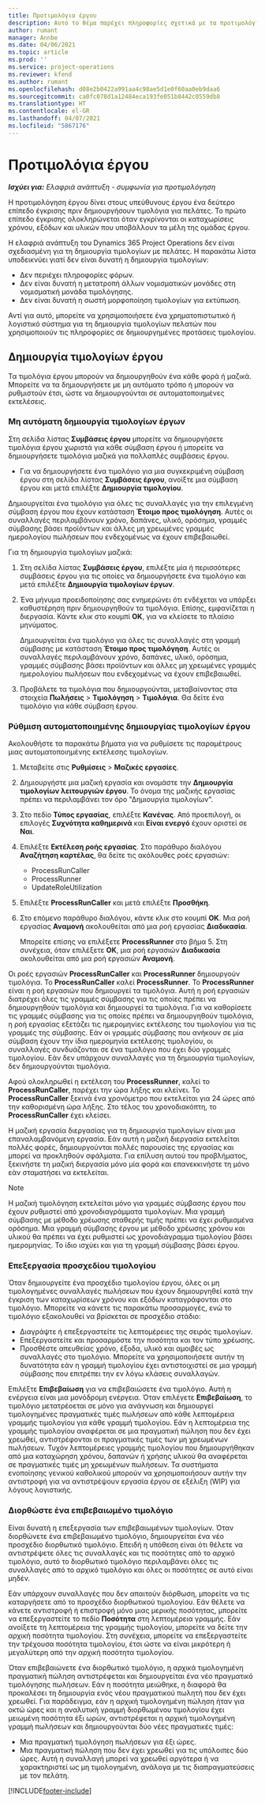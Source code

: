 ```yaml
---
title: Προτιμολόγια έργου
description: Αυτό το θέμα παρέχει πληροφορίες σχετικά με τα προτιμολόγια έργου στο Project Operations.
author: rumant
manager: Annbe
ms.date: 04/06/2021
ms.topic: article
ms.prod: ''
ms.service: project-operations
ms.reviewer: kfend
ms.author: rumant
ms.openlocfilehash: d08e2b0422a991aa4c98ae5d1e0f60aa0eb9daa6
ms.sourcegitcommit: ca0fc078d1a12484eca193fe051b8442c0559db8
ms.translationtype: HT
ms.contentlocale: el-GR
ms.lasthandoff: 04/07/2021
ms.locfileid: "5867176"
---
```

# <a name="proforma-project-pnvoices"></a>Προτιμολόγια έργου

_**Ισχύει για:** Ελαφριά ανάπτυξη - συμφωνία για προτιμολόγηση_

Η προτιμολόγηση έργου δίνει στους υπεύθυνους έργου ένα δεύτερο επίπεδο έγκρισης πριν δημιουργήσουν τιμολόγια για πελάτες. Το πρώτο επίπεδο έγκρισης ολοκληρώνεται όταν εγκρίνονται οι καταχωρίσεις χρόνου, εξόδων και υλικών που υποβάλλουν τα μέλη της ομάδας έργου.

Η ελαφριά ανάπτυξη του Dynamics 365 Project Operations δεν είναι σχεδιασμένη για τη δημιουργία τιμολογίων με πελάτες. Η παρακάτω λίστα υποδεικνύει γιατί δεν είναι δυνατή η δημιουργία τιμολογίων:

- Δεν περιέχει πληροφορίες φόρων.
- Δεν είναι δυνατή η μετατροπή άλλων νομισματικών μονάδες στη νομισματική μονάδα τιμολόγησης.
- Δεν είναι δυνατή η σωστή μορφοποίηση τιμολογίων για εκτύπωση.

Αντί για αυτό, μπορείτε να χρησιμοποιήσετε ένα χρηματοπιστωτικό ή λογιστικό σύστημα για τη δημιουργία τιμολογίων πελατών που χρησιμοποιούν τις πληροφορίες σε δημιουργημένες προτάσεις τιμολογίου.

## <a name="creating-project-invoices"></a>Δημιουργία τιμολογίων έργου

Τα τιμολόγια έργου μπορούν να δημιουργηθούν ένα κάθε φορά ή μαζικά. Μπορείτε να τα δημιουργήσετε με μη αυτόματο τρόπο ή μπορούν να ρυθμιστούν έτσι, ώστε να δημιουργούνται σε αυτοματοποιημένες εκτελέσεις.

### <a name="manually-create-project-invoices"></a>Μη αυτόματη δημιουργία τιμολογίων έργων 

Στη σελίδα λίστας **Συμβάσεις έργου** μπορείτε να δημιουργήσετε τιμολόγια έργου χωριστά για κάθε σύμβαση έργου ή μπορείτε να δημιουργήσετε τιμολόγια μαζικά για πολλαπλές συμβάσεις έργου.

   - Για να δημιουργήσετε ένα τιμολόγιο για μια συγκεκριμένη σύμβαση έργου στη σελίδα λίστας **Συμβάσεις έργου**, ανοίξτε μια σύμβαση έργου και μετά επιλέξτε **Δημιουργία τιμολογίου**.

   Δημιουργείται ένα τιμολόγιο για όλες τις συναλλαγές για την επιλεγμένη σύμβαση έργου που έχουν κατάσταση **Έτοιμο προς τιμολόγηση**. Αυτές οι συναλλαγές περιλαμβάνουν χρόνο, δαπάνες, υλικό, ορόσημα, γραμμές σύμβασης βάσει προϊόντων και άλλες μη χρεωμένες γραμμές ημερολογίου πωλήσεων που ενδεχομένως να έχουν επιβεβαιωθεί.

Για τη δημιουργία τιμολογίων μαζικά:

1. Στη σελίδα λίστας **Συμβάσεις έργου**, επιλέξτε μία ή περισσότερες συμβάσεις έργου για τις οποίες να δημιουργήσετε ένα τιμολόγιο και μετά επιλέξτε **Δημιουργία τιμολογίων έργων**.
2. Ένα μήνυμα προειδοποίησης σας ενημερώνει ότι ενδέχεται να υπάρξει καθυστέρηση πριν δημιουργηθούν τα τιμολόγια. Επίσης, εμφανίζεται η διεργασία. Κάντε κλικ στο κουμπί **OK**, για να κλείσετε το πλαίσιο μηνύματος.

   Δημιουργείται ένα τιμολόγιο για όλες τις συναλλαγές στη γραμμή σύμβασης με κατάσταση **Έτοιμο προς τιμολόγηση**. Αυτές οι συναλλαγές περιλαμβάνουν χρόνο, δαπάνες, υλικό, ορόσημα, γραμμές σύμβασης βάσει προϊόντων και άλλες μη χρεωμένες γραμμές ημερολογίου πωλήσεων που ενδεχομένως να έχουν επιβεβαιωθεί.

3. Προβάλετε τα τιμολόγια που δημιουργούνται, μεταβαίνοντας στα στοιχεία **Πωλήσεις** \> **Τιμολόγηση** \> **Τιμολόγια**. Θα δείτε ένα τιμολόγιο για κάθε σύμβαση έργου.

### <a name="set-up-automated-creation-of-project-invoices"></a>Ρύθμιση αυτοματοποιημένης δημιουργίας τιμολογίων έργου 

Ακολουθήστε τα παρακάτω βήματα για να ρυθμίσετε τις παραμέτρους μιας αυτοματοποιημένης εκτέλεσης τιμολογίων.

1. Μεταβείτε στις **Ρυθμίσεις** \> **Μαζικές εργασίες**.
2. Δημιουργήστε μια μαζική εργασία και ονομάστε την **Δημιουργία τιμολογίων λειτουργιών έργου**. Το όνομα της μαζικής εργασίας πρέπει να περιλαμβάνει τον όρο "Δημιουργία τιμολογίων".
3. Στο πεδίο **Τύπος εργασίας**, επιλέξτε **Κανένας**. Από προεπιλογή, οι επιλογές **Συχνότητα καθημερινά** και **Είναι ενεργό** έχουν οριστεί σε **Ναι**.
4. Επιλέξτε **Εκτέλεση ροής εργασίας**. Στο παράθυρο διαλόγου **Αναζήτηση καρτέλας**, θα δείτε τις ακόλουθες ροές εργασιών:

    - ProcessRunCaller
    - ProcessRunner
    - UpdateRoleUtilization

5. Επιλέξτε **ProcessRunCaller** και μετά επιλέξτε **Προσθήκη**.
6. Στο επόμενο παράθυρο διαλόγου, κάντε κλικ στο κουμπί **ΟΚ**. Μια ροή εργασίας **Αναμονή** ακολουθείται από μια ροή εργασίας **Διαδικασία**.

    Μπορείτε επίσης να επιλέξετε **ProcessRunner** στο βήμα 5. Στη συνέχεια, όταν επιλέξετε **OK**, μια ροή εργασιών **Διαδικασία** ακολουθείται από μια ροή εργασιών **Αναμονή**.

Οι ροές εργασιών **ProcessRunCaller** και **ProcessRunner** δημιουργούν τιμολόγια. Το **ProcessRunCaller** καλεί **ProcessRunner**. Το **ProcessRunner** είναι η ροή εργασιών που δημιουργεί τα τιμολόγια. Αυτή η ροή εργασιών διατρέχει όλες τις γραμμές σύμβασης για τις οποίες πρέπει να δημιουργηθούν τιμολόγια και δημιουργεί τα τιμολόγια. Για να καθορίσετε τις γραμμές σύμβασης για τις οποίες πρέπει να δημιουργηθούν τιμολόγια, η ροή εργασίας εξετάζει τις ημερομηνίες εκτέλεσης του τιμολογίου για τις γραμμές της σύμβασης. Εάν οι γραμμές σύμβασης που ανήκουν σε μία σύμβαση έχουν την ίδια ημερομηνία εκτέλεσης τιμολογίου, οι συναλλαγές συνδυάζονται σε ένα τιμολόγιο που έχει δύο γραμμές τιμολογίου. Εάν δεν υπάρχουν συναλλαγές για τη δημιουργία τιμολογίων, δεν δημιουργούνται τιμολόγια.

Αφού ολοκληρωθεί η εκτέλεση του **ProcessRunner**, καλεί το **ProcessRunCaller**, παρέχει την ώρα λήξης και κλείνει. Το **ProcessRunCaller** ξεκινά ένα χρονόμετρο που εκτελείται για 24 ώρες από την καθορισμένη ώρα λήξης. Στο τέλος του χρονοδιακόπτη, το **ProcessRunCaller** έχει κλείσει.

Η μαζική εργασία διεργασίας για τη δημιουργία τιμολογίων είναι μια επαναλαμβανόμενη εργασία. Εάν αυτή η μαζική διεργασία εκτελείται πολλές φορές, δημιουργούνται πολλές παρουσίες της εργασίας και μπορεί να προκληθούν σφάλματα. Για επίλυση αυτού του προβλήματος, ξεκινήστε τη μαζική διεργασία μόνο μία φορά και επανεκκινήστε τη μόνο εάν σταματήσει να εκτελείται.

> [!NOTE]
> Η μαζική τιμολόγηση εκτελείται μόνο για γραμμές σύμβασης έργου που έχουν ρυθμιστεί από χρονοδιαγράμματα τιμολογίων. Μια γραμμή σύμβασης με μέθοδο χρέωσης σταθερής τιμής πρέπει να έχει ρυθμισμένα ορόσημα. Μια γραμμή σύμβασης έργου με μέθοδο χρέωσης χρόνου και υλικού θα πρέπει να έχει ρυθμιστεί ως χρονοδιάγραμμα τιμολογίου βάσει ημερομηνίας. Το ίδιο ισχύει και για τη γραμμή σύμβασης βάσει έργου.      
 
### <a name="edit-a-draft-invoice"></a>Επεξεργασία προσχεδίου τιμολογίου

Όταν δημιουργείτε ένα προσχέδιο τιμολογίου έργου, όλες οι μη τιμολογημένες συναλλαγές πωλήσεων που έχουν δημιουργηθεί κατά την έγκριση των καταχωρίσεων χρόνου και εξόδων καταγράφονται στο τιμολόγιο. Μπορείτε να κάνετε τις παρακάτω προσαρμογές, ενώ το τιμολόγιο εξακολουθεί να βρίσκεται σε προσχέδιο στάδιο:

- Διαγράψτε ή επεξεργαστείτε τις λεπτομέρειες της σειράς τιμολογίων.
- Επεξεργαστείτε και προσαρμόστε την ποσότητα και τον τύπο χρέωσης.
- Προσθέστε απευθείας χρόνο, έξοδα, υλικό και αμοιβές ως συναλλαγές στο τιμολόγιο. Μπορείτε να χρησιμοποιήσετε αυτήν τη δυνατότητα εάν η γραμμή τιμολογίου έχει αντιστοιχιστεί σε μια γραμμή σύμβασης που επιτρέπει την εν λόγω κλάσεις συναλλαγών.

Επιλέξτε **Επιβεβαίωση** για να επιβεβαιώσετε ένα τιμολόγιο. Αυτή η ενέργεια είναι μια μονόδρομη ενέργεια. Όταν επιλέγετε **Επιβεβαίωση**, το τιμολόγιο μετατρέοεται σε μόνο για ανάγνωση και δημιουργεί τιμολογημένες πραγματικές τιμές πωλήσεων από κάθε λεπτομέρεια γραμμής τιμολογίου για κάθε γραμμή τιμολογίου. Εάν η λεπτομέρεια της γραμμής τιμολογίου αναφέρεται σε μια πραγματική πώληση που δεν έχει χρεωθεί, αντιστρέφονται οι πραγματικές τιμές των μη χρεωμένων πωλήσεων. Τυχόν λεπτομέρειες γραμμής τιμολογίου που δημιουργήθηκαν από μια καταχώρηση χρόνου, δαπανών ή χρήσης υλικού θα αναφέρεται σε πραγματικές τιμές μη χρεωμένων πωλήσεων. Τα συστήματα ενοποίησης γενικού καθολικού μπορούν να χρησιμοποιήσουν αυτήν την αντιστροφή για να αντιστρέψουν εργασία έργου σε εξέλιξη (WIP) για λόγους λογιστικής.

### <a name="correct-a-confirmed-invoice"></a>Διορθώστε ένα επιβεβαιωμένο τιμολόγιο

Είναι δυνατή η επεξεργασία των επιβεβαιωμένων τιμολογίων. Όταν διορθώνετε ένα επιβεβαιωμένο τιμολόγιο, δημιουργείται ένα νέο προσχέδιο διορθωτικό τιμολόγιο. Επειδή η υπόθεση είναι ότι θέλετε να αντιστρέψετε όλες τις συναλλαγές και τις ποσότητες από το αρχικό τιμολόγιο, αυτό το διορθωτικό τιμολόγιο περιλαμβάνει όλες τις συναλλαγές από το αρχικό τιμολόγιο και όλες οι ποσότητες σε αυτό είναι μηδέν.

Εάν υπάρχουν συναλλαγές που δεν απαιτούν διόρθωση, μπορείτε να τις καταργήσετε από το προσχέδιο διορθωτικού τιμολογίου. Εάν θέλετε να κάνετε αντιστροφή ή επιστροφή μόνο μιας μερικής ποσότητας, μπορείτε να επεξεργαστείτε το πεδίο **Ποσότητα** στη λεπτομέρεια γραμμής. Εάν ανοίξετε τη λεπτομέρεια της γραμμής τιμολογίου, μπορείτε να δείτε την αρχική ποσότητα τιμολογίου. Στη συνέχεια, μπορείτε να επεξεργαστείτε την τρέχουσα ποσότητα τιμολογίου, έτσι ώστε να είναι μικρότερη ή μεγαλύτερη από την αρχική ποσότητα τιμολογίου.

Όταν επιβεβαιώνετε ένα διορθωτικό τιμολόγιο, η αρχικά τιμολογημένη πραγματική πώληση αντιστρέφεται και δημιουργείται ένα νέο πραγματικό τιμολόγησης πωλήσεων. Εάν η ποσότητα μειώθηκε, η διαφορά θα προκαλέσει τη δημιουργία ενός νέου πραγματικού πωλητή που δεν έχει χρεωθεί. Για παράδειγμα, εάν η αρχική τιμολογημένη πώληση ήταν για οκτώ ώρες και η αναλυτική γραμμή διορθωμένου τιμολογίου έχει μειωμένη ποσότητα έξι ωρών, αντιστρέφεται η αρχική τιμολογημένη γραμμή πωλήσεων και δημιουργούνται δύο νέες πραγματικές τιμές:

- Μια πραγματική τιμολόγηση πωλήσεων για έξι ώρες.
- Μια πραγματική πώληση που δεν έχει χρεωθεί για τις υπόλοιπες δύο ώρες. Αυτή η συναλλαγή μπορεί να χρεωθεί αργότερα ή να χαρακτηριστεί ως μη τιμολογημένη, ανάλογα με τις διαπραγματεύσεις με τον πελάτη.



[!INCLUDE[footer-include](../../includes/footer-banner.md)]
